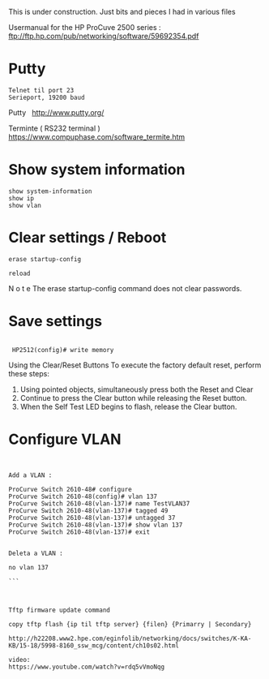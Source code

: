 This is under construction. Just bits and pieces I had in various files

Usermanual for the HP ProCuve 2500 series : ftp://ftp.hp.com/pub/networking/software/59692354.pdf




# Putty
```
Telnet til port 23
Serieport, 19200 baud
```





Putty
  http://www.putty.org/

Terminte ( RS232 terminal )
  https://www.compuphase.com/software_termite.htm
 



# Show system information
```
show system-information
show ip
show vlan
```

# Clear settings / Reboot
```
erase startup-config

reload

```

N o t e
The erase startup-config command does not clear passwords.

# Save settings
```

 HP2512(config)# write memory
```



Using the Clear/Reset Buttons
To execute the factory default reset, perform these steps:
1. Using pointed objects, simultaneously press both the Reset and Clear
2. Continue to press the Clear button while releasing the Reset button.
3. When the Self Test LED begins to flash, release the Clear button.



# Configure VLAN
```


Add a VLAN :

ProCurve Switch 2610-48# configure
ProCurve Switch 2610-48(config)# vlan 137
ProCurve Switch 2610-48(vlan-137)# name TestVLAN37
ProCurve Switch 2610-48(vlan-137)# tagged 49
ProCurve Switch 2610-48(vlan-137)# untagged 37
ProCurve Switch 2610-48(vlan-137)# show vlan 137
ProCurve Switch 2610-48(vlan-137)# exit


Deleta a VLAN :

no vlan 137

``` 
    


Tftp firmware update command

copy tftp flash {ip til tftp server} {filen} {Primarry | Secondary}

http://h22208.www2.hpe.com/eginfolib/networking/docs/switches/K-KA-KB/15-18/5998-8160_ssw_mcg/content/ch10s02.html

video:
https://www.youtube.com/watch?v=rdq5vVmoNqg

